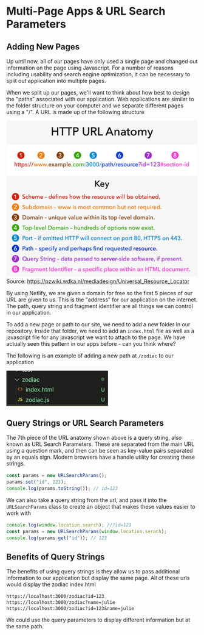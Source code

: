 # Multi-Page Apps & URL Search Parameters

## Adding New Pages

Up until now, all of our pages have only used a single page and changed out information on the page using Javascript. For a number of reasons including usability and search engine optimization, it can be necessary to split out application into multiple pages.

When we split up our pages, we'll want to think about how best to design the "paths" associated with our application. Web applications are similar to the folder structure on your computer and we separate different pages using a "/". A URL is made up of the following structure

![](./images/url-anatomy.png)
Source: https://pzwiki.wdka.nl/mediadesign/Universal_Resource_Locator

By using Netlify, we are given a domain for free so the first 5 pieces of our URL are given to us. This is the "address" for our application on the internet. The path, query string and fragment identifier are all things we can control in our application.

To add a new page or path to our site, we need to add a new folder in our repository. Inside that folder, we need to add an `index.html` file as well as a javascript file for any javascript we want to attach to the page. We have actually seen this pattern in our apps before - can you think where?

The following is an example of adding a new path at `/zodiac` to our application

![](./images/file-structure.png)

## Query Strings or URL Search Parameters

The 7th piece of the URL anatomy shown above is a query string, also known as URL Search Parameters. These are separated from the main URL using a question mark, and then can be seen as key-value pairs separated by an equals sign. Modern browsers have a handle utility for creating these strings.

```js
const params = new URLSearchParams();
params.set("id", 123);
console.log(params.toString()); // id=123
```

We can also take a query string from the url, and pass it into the `URLSearchParams` class to create an object that makes these values easier to work with

```js
console.log(window.location.search); //?id=123
const params = new URLSearchParams(window.location.serach);
console.log(params.get("id")); // 123
```

## Benefits of Query Strings

The benefits of using query strings is they allow us to pass additional information to our application but display the same page. All of these urls would display the zodiac index.html

```
https://localhost:3000/zodiac?id=123
https://localhost:3000/zodiac?name=julie
https://localhost:3000/zodiac?id=123&name=julie
```

We could use the query parameters to display different information but at the same path.
